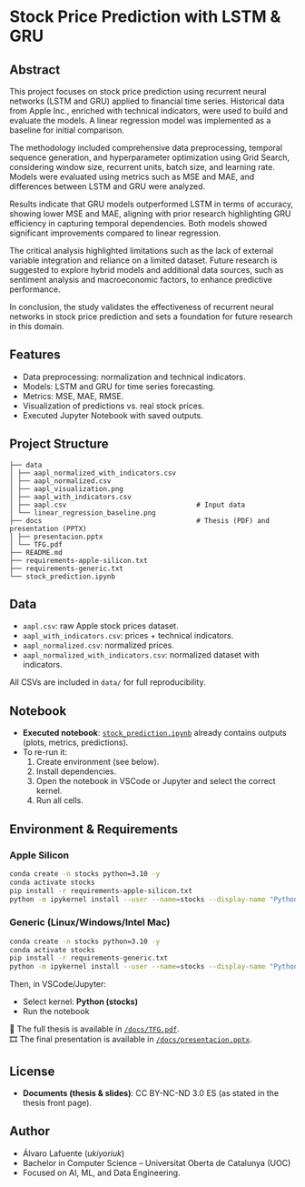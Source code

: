 # Stock Price Prediction with LSTM & GRU

## Abstract
This project focuses on stock price prediction using recurrent neural networks (LSTM and GRU) applied to financial time series. Historical data from Apple Inc., enriched with technical indicators, were used to build and evaluate the models. A linear regression model was implemented as a baseline for initial comparison. 

The methodology included comprehensive data preprocessing, temporal sequence generation, and hyperparameter optimization using Grid Search, considering window size, recurrent units, batch size, and learning rate. Models were evaluated using metrics such as MSE and MAE, and differences between LSTM and GRU were analyzed. 

Results indicate that GRU models outperformed LSTM in terms of accuracy, showing lower MSE and MAE, aligning with prior research highlighting GRU efficiency in capturing temporal dependencies. Both models showed significant improvements compared to linear regression.

The critical analysis highlighted limitations such as the lack of external variable integration and reliance on a limited dataset. Future research is suggested to explore hybrid models and additional data sources, such as sentiment analysis and macroeconomic factors, to enhance predictive performance. 

In conclusion, the study validates the effectiveness of recurrent neural networks in stock price prediction and sets a foundation for future research in this domain.

## Features
- Data preprocessing: normalization and technical indicators.
- Models: LSTM and GRU for time series forecasting.
- Metrics: MSE, MAE, RMSE.
- Visualization of predictions vs. real stock prices.
- Executed Jupyter Notebook with saved outputs.

## Project Structure

```
├── data
│ ├── aapl_normalized_with_indicators.csv
│ ├── aapl_normalized.csv
│ ├── aapl_visualization.png
│ ├── aapl_with_indicators.csv
│ ├── aapl.csv                                # Input data 
│ └── linear_regression_baseline.png
├── docs                                      # Thesis (PDF) and presentation (PPTX)
│ ├── presentacion.pptx
│ └── TFG.pdf
├── README.md
├── requirements-apple-silicon.txt
├── requirements-generic.txt
└── stock_prediction.ipynb
```

## Data
- `aapl.csv`: raw Apple stock prices dataset.  
- `aapl_with_indicators.csv`: prices + technical indicators.  
- `aapl_normalized.csv`: normalized prices.  
- `aapl_normalized_with_indicators.csv`: normalized dataset with indicators.  

All CSVs are included in `data/` for full reproducibility.

## Notebook
- **Executed notebook**: [`stock_prediction.ipynb`](stock_prediction.ipynb) already contains outputs (plots, metrics, predictions).  
- To re-run it:
  1. Create environment (see below).  
  2. Install dependencies.  
  3. Open the notebook in VSCode or Jupyter and select the correct kernel.  
  4. Run all cells.

## Environment & Requirements

### Apple Silicon
```bash
conda create -n stocks python=3.10 -y
conda activate stocks
pip install -r requirements-apple-silicon.txt
python -m ipykernel install --user --name=stocks --display-name "Python (stocks)"
```

### Generic (Linux/Windows/Intel Mac)
```bash
conda create -n stocks python=3.10 -y
conda activate stocks
pip install -r requirements-generic.txt
python -m ipykernel install --user --name=stocks --display-name "Python (stocks)"
```

Then, in VSCode/Jupyter:
- Select kernel: **Python (stocks)**  
- Run the notebook

📄 The full thesis is available in [`/docs/TFG.pdf`](docs/TFG.pdf).  
🎞️ The final presentation is available in [`/docs/presentacion.pptx`](docs/presentacion.pptx).

## License
 
- **Documents (thesis & slides)**: CC BY-NC-ND 3.0 ES (as stated in the thesis front page).

## Author

- Álvaro Lafuente (*ukiyoriuk*)  
- Bachelor in Computer Science – Universitat Oberta de Catalunya (UOC)  
- Focused on AI, ML, and Data Engineering.
